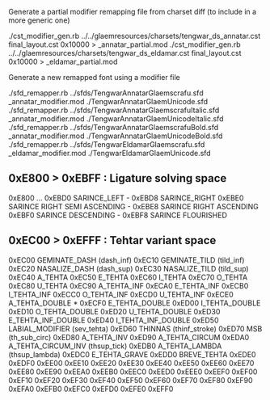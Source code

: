 Generate a partial modifier remapping file from charset diff (to include in a more generic one)

./cst_modifier_gen.rb ../../glaemresources/charsets/tengwar_ds_annatar.cst final_layout.cst 0x10000 > _annatar_partial.mod
./cst_modifier_gen.rb ../../glaemresources/charsets/tengwar_ds_eldamar.cst final_layout.cst 0x10000 > _eldamar_partial.mod

Generate a new remapped font using a modifier file

./sfd_remapper.rb ../sfds/TengwarAnnatarGlaemscrafu.sfd _annatar_modifier.mod ./TengwarAnnatarGlaemUnicode.sfd
./sfd_remapper.rb ../sfds/TengwarAnnatarGlaemscrafuItalic.sfd _annatar_modifier.mod ./TengwarAnnatarGlaemUnicodeItalic.sfd
./sfd_remapper.rb ../sfds/TengwarAnnatarGlaemscrafuBold.sfd _annatar_modifier.mod ./TengwarAnnatarGlaemUnicodeBold.sfd
./sfd_remapper.rb ../sfds/TengwarEldamarGlaemscrafu.sfd _eldamar_modifier.mod ./TengwarEldamarGlaemUnicode.sfd



0xE800 > 0xEBFF : Ligature solving space
----------------------------------------
0xE800
...
0xEBD0 SARINCE_LEFT                   - 0xEBD8 SARINCE_RIGHT
0xEBE0 SARINCE RIGHT SEMI ASCENDING   - 0xEBE8 SARINCE RIGHT ASCENDING
0xEBF0 SARINCE DESCENDING             - 0xEBF8 SARINCE FLOURISHED


0xEC00 > 0xEFFF : Tehtar variant space
--------------------------------------
0xEC00 GEMINATE_DASH (dash_inf)
0xEC10 GEMINATE_TILD (tild_inf)
0xEC20 NASALIZE_DASH (dash_sup)
0xEC30 NASALIZE_TILD (tild_sup)
0xEC40 A_TEHTA
0xEC50 E_TEHTA
0xEC60 I_TEHTA
0xEC70 O_TEHTA
0xEC80 U_TEHTA
0xEC90 A_TEHTA_INF
0xECA0 E_TEHTA_INF
0xECB0 I_TEHTA_INF
0xECC0 O_TEHTA_INF
0xECD0 U_TEHTA_INF
0xECE0 A_TEHTA_DOUBLE *
0xECF0 E_TEHTA_DOUBLE
0xED00 I_TEHTA_DOUBLE
0xED10 O_TEHTA_DOUBLE
0xED20 U_TEHTA_DOUBLE
0xED30 E_TEHTA_INF_DOUBLE
0xED40 I_TEHTA_INF_DOUBLE
0xED50 LABIAL_MODIFIER (sev_tehta)
0xED60 THINNAS (thinf_stroke)
0xED70 MSB (th_sub_circ)
0xED80 A_TEHTA_INV
0xED90 A_TEHTA_CIRCUM
0xEDA0 A_TEHTA_CIRCUM_INV (thsup_tick)
0xEDB0 A_TEHTA_LAMBDA (thsup_lambda)
0xEDC0 E_TEHTA_GRAVE
0xEDD0 BREVE_TEHTA
0xEDE0
0xEDF0
0xEE00
0xEE10
0xEE20
0xEE30
0xEE40
0xEE50
0xEE60
0xEE70
0xEE80
0xEE90
0xEEA0
0xEEB0
0xEEC0
0xEED0
0xEEE0
0xEEF0
0xEF00
0xEF10
0xEF20
0xEF30
0xEF40
0xEF50
0xEF60
0xEF70
0xEF80
0xEF90
0xEFA0
0xEFB0
0xEFC0
0xEFD0
0xEFE0
0xEFF0